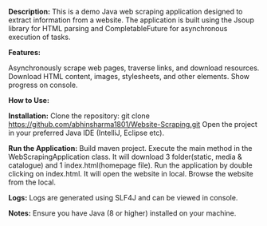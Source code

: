**Description:**
This is a demo Java web scraping application designed to extract information from a website. The application is built using the Jsoup library for HTML parsing and CompletableFuture for asynchronous execution of tasks.

**Features:**

Asynchronously scrape web pages, traverse links, and download resources.
Download HTML content, images, stylesheets, and other elements.
Show progress on console.

**How to Use:**

**Installation:**
Clone the repository: git clone https://github.com/abhinsharma1801/Website-Scraping.git
Open the project in your preferred Java IDE (IntelliJ, Eclipse etc).

**Run the Application:**
Build maven project.
Execute the main method in the WebScrapingApplication class.
It will download 3 folder(static, media & catalogue) and 1 index.html(homepage file).
Run the application by double clicking on index.html. It will open the website in local.
Browse the website from the local.

**Logs:**
Logs are generated using SLF4J and can be viewed in console.

**Notes:**
Ensure you have Java (8 or higher) installed on your machine.
